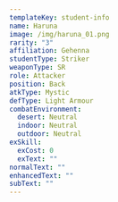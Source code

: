 ```yaml
---
templateKey: student-info
name: Haruna
image: /img/haruna_01.png
rarity: "3"
affiliation: Gehenna
studentType: Striker
weaponType: SR
role: Attacker
position: Back
atkType: Mystic
defType: Light Armour
combatEnvironment:
  desert: Neutral
  indoor: Neutral
  outdoor: Neutral
exSkill:
  exCost: 0
  exText: ""
normalText: ""
enhancedText: ""
subText: ""
---
```

